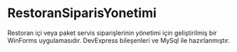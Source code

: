 RestoranSiparisYonetimi
=======================

Restoran içi veya paket servis siparişlerinin yönetimi için geliştirilmiş bir WinForms uygulamasıdır. DevExpress bileşenleri ve MySql ile hazırlanmıştır.
